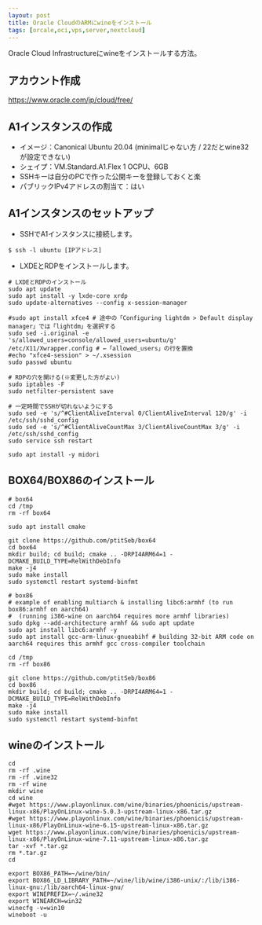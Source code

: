 ```yaml
---
layout: post
title: Oracle CloudのARMにwineをインストール
tags: [orcale,oci,vps,server,nextcloud]
---
```


Oracle Cloud Infrastructureにwineをインストールする方法。

## アカウント作成

https://www.oracle.com/jp/cloud/free/

## A1インスタンスの作成

* イメージ：Canonical Ubuntu 20.04 (minimalじゃない方 / 22だとwine32が設定できない)
* シェイプ：VM.Standard.A1.Flex 1 OCPU、6GB
* SSHキーは自分のPCで作った公開キーを登録しておくと楽
* パブリックIPv4アドレスの割当て：はい

## A1インスタンスのセットアップ

* SSHでA1インスタンスに接続します。

```
$ ssh -l ubuntu [IPアドレス]
```

* LXDEとRDPをインストールします。

```
# LXDEとRDPのインストール
sudo apt update
sudo apt install -y lxde-core xrdp
sudo update-alternatives --config x-session-manager

#sudo apt install xfce4 # 途中の「Configuring lightdm > Default display manager」では「lightdm」を選択する
sudo sed -i.original -e 's/allowed_users=console/allowed_users=ubuntu/g' /etc/X11/Xwrapper.config # ←「allowed_users」の行を置換
#echo "xfce4-session" > ~/.xsession
sudo passwd ubuntu

# RDPの穴を開ける(※変更した方がよい)
sudo iptables -F
sudo netfilter-persistent save

# 一定時間でSSHが切れないようにする
sudo sed -e 's/^#ClientAliveInterval 0/ClientAliveInterval 120/g' -i /etc/ssh/sshd_config
sudo sed -e 's/^#ClientAliveCountMax 3/ClientAliveCountMax 3/g' -i /etc/ssh/sshd_config
sudo service ssh restart

sudo apt install -y midori
```

## BOX64/BOX86のインストール

```
# box64
cd /tmp
rm -rf box64

sudo apt install cmake

git clone https://github.com/ptitSeb/box64
cd box64
mkdir build; cd build; cmake .. -DRPI4ARM64=1 -DCMAKE_BUILD_TYPE=RelWithDebInfo
make -j4
sudo make install
sudo systemctl restart systemd-binfmt

# box86
# example of enabling multiarch & installing libc6:armhf (to run box86:armhf on aarch64)
#  (running i386-wine on aarch64 requires more armhf libraries)
sudo dpkg --add-architecture armhf && sudo apt update
sudo apt install libc6:armhf -y
sudo apt install gcc-arm-linux-gnueabihf # building 32-bit ARM code on aarch64 requires this armhf gcc cross-compiler toolchain

cd /tmp
rm -rf box86

git clone https://github.com/ptitSeb/box86
cd box86
mkdir build; cd build; cmake .. -DRPI4ARM64=1 -DCMAKE_BUILD_TYPE=RelWithDebInfo
make -j4
sudo make install
sudo systemctl restart systemd-binfmt
```

## wineのインストール

```
cd
rm -rf .wine
rm -rf .wine32
rm -rf wine
mkdir wine
cd wine
#wget https://www.playonlinux.com/wine/binaries/phoenicis/upstream-linux-x86/PlayOnLinux-wine-5.0.3-upstream-linux-x86.tar.gz
#wget https://www.playonlinux.com/wine/binaries/phoenicis/upstream-linux-x86/PlayOnLinux-wine-6.15-upstream-linux-x86.tar.gz
wget https://www.playonlinux.com/wine/binaries/phoenicis/upstream-linux-x86/PlayOnLinux-wine-7.11-upstream-linux-x86.tar.gz
tar -xvf *.tar.gz
rm *.tar.gz
cd

export BOX86_PATH=~/wine/bin/
export BOX86_LD_LIBRARY_PATH=~/wine/lib/wine/i386-unix/:/lib/i386-linux-gnu:/lib/aarch64-linux-gnu/
export WINEPREFIX=~/.wine32
export WINEARCH=win32
winecfg -v=win10
wineboot -u
```
